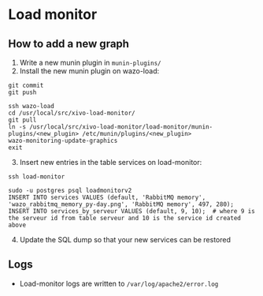 # Load monitor

## How to add a new graph

1. Write a new munin plugin in `munin-plugins/`
2. Install the new munin plugin on wazo-load:

```
git commit
git push

ssh wazo-load
cd /usr/local/src/xivo-load-monitor/
git pull
ln -s /usr/local/src/xivo-load-monitor/load-monitor/munin-plugins/<new_plugin> /etc/munin/plugins/<new_plugin>
wazo-monitoring-update-graphics
exit
```

3. Insert new entries in the table services on load-monitor:

```
ssh load-monitor

sudo -u postgres psql loadmonitorv2
INSERT INTO services VALUES (default, 'RabbitMQ memory', 'wazo_rabbitmq_memory_py-day.png', 'RabbitMQ memory', 497, 280);
INSERT INTO services_by_serveur VALUES (default, 9, 10);  # where 9 is the serveur id from table serveur and 10 is the service id created above
```

4. Update the SQL dump so that your new services can be restored

## Logs

* Load-monitor logs are written to `/var/log/apache2/error.log`
